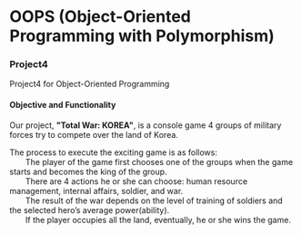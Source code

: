# OOPS (Object-Oriented Programming with Polymorphism)
### Project4

Project4 for Object-Oriented Programming

#### Objective and Functionality
Our project, <b>"Total War: KOREA"</b>, is a console game 4 groups of military forces try to compete over the land of Korea.

The process to execute the exciting game is as follows:
<br>&emsp;&emsp;The player of the game first chooses one of the groups when the game starts and becomes the king of the group. 
<br>&emsp;&emsp;There are 4 actions he or she can choose: human resource management, internal affairs, soldier, and war. 
<br>&emsp;&emsp;The result of the war depends on the level of training of soldiers and the selected hero’s average power(ability).
<br>&emsp;&emsp;If the player occupies all the land, eventually, he or she wins the game.
